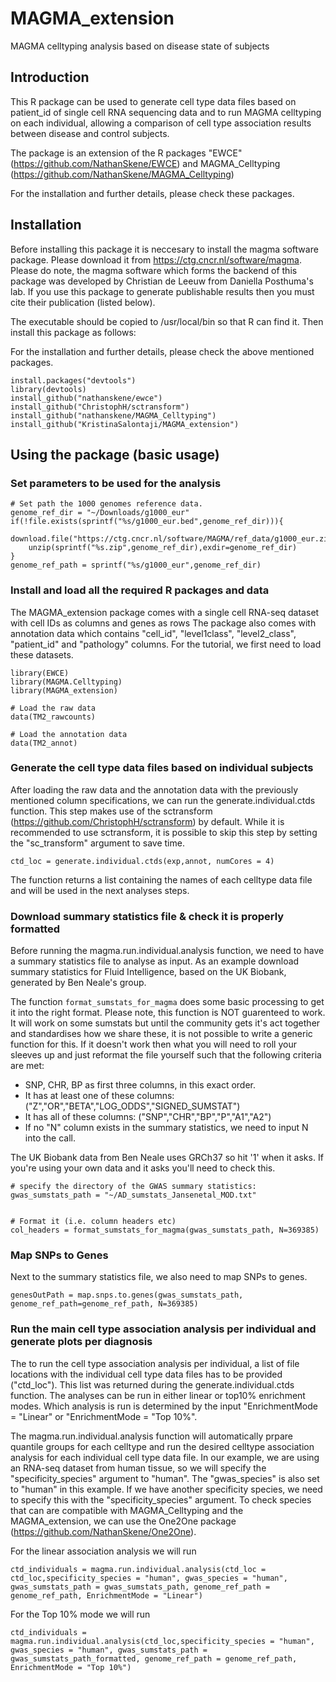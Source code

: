 # MAGMA_extension
MAGMA celltyping analysis based on disease state of subjects

## Introduction

This R package can be used to generate cell type data files based on patient_id of single cell RNA sequencing data and to run MAGMA celltyping on each individual, allowing a comparison of cell type association results between disease and control subjects.

The package is an extension of the R packages "EWCE" (https://github.com/NathanSkene/EWCE) and MAGMA_Celltyping (https://github.com/NathanSkene/MAGMA_Celltyping)

For the installation and further details, please check these packages.


## Installation

Before installing this package it is neccesary to install the magma software package. Please download it from https://ctg.cncr.nl/software/magma. Please do note, the magma software which forms the backend of this package was developed by Christian de Leeuw from Daniella Posthuma's lab. If you use this package to generate publishable results then you must cite their publication (listed below).

The executable should be copied to /usr/local/bin so that R can find it. Then install this package as follows:

For the installation and further details, please check the above mentioned packages.

```
install.packages("devtools")
library(devtools)
install_github("nathanskene/ewce")
install_github("ChristophH/sctransform")
install_github("nathanskene/MAGMA_Celltyping")
install_github("KristinaSalontaji/MAGMA_extension")
```

## Using the package (basic usage)

### Set parameters to be used for the analysis

```{r, eval=FALSE}
# Set path the 1000 genomes reference data.
genome_ref_dir = "~/Downloads/g1000_eur"
if(!file.exists(sprintf("%s/g1000_eur.bed",genome_ref_dir))){
    download.file("https://ctg.cncr.nl/software/MAGMA/ref_data/g1000_eur.zip",destfile=sprintf("%s.zip",genome_ref_dir))
    unzip(sprintf("%s.zip",genome_ref_dir),exdir=genome_ref_dir)
}
genome_ref_path = sprintf("%s/g1000_eur",genome_ref_dir)
```

### Install and load all the required R packages and data

The MAGMA_extension package comes with a single cell RNA-seq dataset with cell IDs as columns and genes as rows 
The package also comes with annotation data which contains "cell_id", "level1class", "level2_class", "patient_id" and "pathology" columns. 
For the tutorial, we first need to load these datasets. 

```{r, eval=FALSE }
library(EWCE)
library(MAGMA.Celltyping)
library(MAGMA_extension)

# Load the raw data
data(TM2_rawcounts)

# Load the annotation data
data(TM2_annot)
```

### Generate the cell type data files based on individual subjects

After loading the raw data and the annotation data with the previously mentioned column specifications, we can run the generate.individual.ctds function.
This step makes use of the sctransform (https://github.com/ChristophH/sctransform) by default. While it is recommended to use sctransform, it is possible to skip this step by setting the "sc_transform" argument to save time.

```{r, eval=FALSE }
ctd_loc = generate.individual.ctds(exp,annot, numCores = 4)
```
The function returns a list containing the names of each celltype data file and will be used in the next analyses steps.


### Download summary statistics file & check it is properly formatted

Before running the magma.run.individual.analysis function, we need to have a summary statistics file to analyse as input. As an example download summary statistics for Fluid Intelligence, based on the UK Biobank, generated by Ben Neale's group.

The function `format_sumstats_for_magma` does some basic processing to get it into the right format. Please note, this function is NOT guarenteed to work. It will work on some sumstats but until the community gets it's act together and standardises how we share these, it is not possible to write a generic function for this. If it doesn't work then what you will need to roll your sleeves up and just reformat the file yourself such that the following criteria are met:

- SNP, CHR, BP as first three columns, in this exact order.
- It has at least one of these columns: ("Z","OR","BETA","LOG_ODDS","SIGNED_SUMSTAT")
- It has all of these columns: ("SNP","CHR","BP","P","A1","A2")
- If no "N" column exists in the summary statistics, we need to input N into the call.

The UK Biobank data from Ben Neale uses GRCh37 so hit '1' when it asks. If you're using your own data and it asks you'll need to check this.

```{r, eval=FALSE }
# specify the directory of the GWAS summary statistics:
gwas_sumstats_path = "~/AD_sumstats_Jansenetal_MOD.txt"


# Format it (i.e. column headers etc)
col_headers = format_sumstats_for_magma(gwas_sumstats_path, N=369385)

```

### Map SNPs to Genes

Next to the summary statistics file, we also need to map SNPs to genes.

```{r, eval=FALSE}
genesOutPath = map.snps.to.genes(gwas_sumstats_path, genome_ref_path=genome_ref_path, N=369385)
```

### Run the main cell type association analysis per individual and generate plots per diagnosis

The to run the cell type association analysis per individual, a list of file locations with the individual cell type data files has to be provided ("ctd_loc"). This list was returned during the generate.individual.ctds function.
The analyses can be run in either linear or top10% enrichment modes. Which analysis is run is determined by the input "EnrichmentMode = "Linear" or "EnrichmentMode = "Top 10%".

The magma.run.individual.analysis function will automatically prpare quantile groups for each celltype and run the desired celltype association analysis for each individual cell type data file.
In our example, we are using an RNA-seq dataset from human tissue, so we will specify the "specificity_species" argument to "human". The "gwas_species" is also set to "human" in this example.
If we have another specificity species, we need to specify this with the "specificity_species" argument. To check species that can are compatible with MAGMA_Celltyping and the MAGMA_extension, we can use the One2One package (https://github.com/NathanSkene/One2One).

For the linear association analysis we will run


```{r, eval=FALSE }
ctd_individuals = magma.run.individual.analysis(ctd_loc = ctd_loc,specificity_species = "human", gwas_species = "human", gwas_sumstats_path = gwas_sumstats_path, genome_ref_path = genome_ref_path, EnrichmentMode = "Linear")

```

For the Top 10% mode we will run

```{r, eval=FALSE }
ctd_individuals = magma.run.individual.analysis(ctd_loc,specificity_species = "human", gwas_species = "human", gwas_sumstats_path = gwas_sumstats_path_formatted, genome_ref_path = genome_ref_path, EnrichmentMode = "Top 10%")

```

